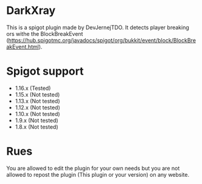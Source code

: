 # DarkXray

This is a spigot plugin made by DevJernejTDO. It detects player breaking ors withe the BlockBreakEvent (https://hub.spigotmc.org/javadocs/spigot/org/bukkit/event/block/BlockBreakEvent.html). 

# Spigot support
 - 1.16.x (Tested)
 - 1.15.x (Not tested)
 - 1.13.x (Not tested)
 - 1.12.x (Not tested)
 - 1.10.x (Not tested)
 - 1.9.x (Not tested)
 - 1.8.x (Not tested)

# Rues
You are allowed to edit the plugin for your own needs but you are not allowed to repost the plugin (This plugin or your version) on any website.